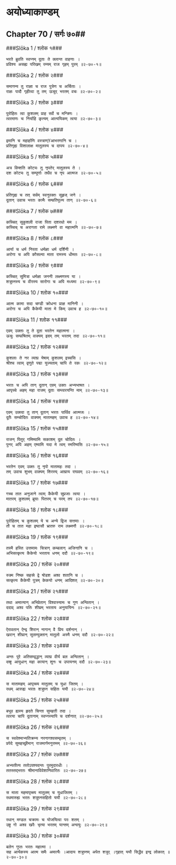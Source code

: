अयोध्याकाण्डम्
===============================


## Chapter 70  / सर्गः ७०##


###Slōka 1 / श्लोक १###


    भरते ब्रुवति स्वप्नम् दूताः ते क्लान्त वाहनाः ।
    प्रविश्य असह्य परिखम् रम्यम् राज गृहम् पुरम् ॥२-७०-१॥


###Slōka 2 / श्लोक २###


    समागम्य तु राज्ञा च राज पुत्रेण च अर्चिताः ।
    राज्ञः पादौ गृहीत्वा तु तम् ऊचुर् भरतम् वचः ॥२-७०-२॥


###Slōka 3 / श्लोक ३###


    पुरोहितः त्वा कुशलम् प्राह सर्वे च मन्त्रिणः ।
    त्वरमाणः च निर्याहि कृत्यम् आत्ययिकम् त्वया ॥२-७०-३॥


###Slōka 4 / श्लोक ४###


    इमानि च महार्हाणि वस्त्राण्Yआभरणानि च ।
    प्रतिगृह्य विशालाक्ष मातुलस्य च दापय ॥२-७०-४॥


###Slōka 5 / श्लोक ५###


    अत्र विम्शति कोट्यः तु नृपतेर् मातुलस्य ते ।
    दश कोट्यः तु सम्पूर्णाः तथैव च नृप आत्मज ॥२-७०-५॥


###Slōka 6 / श्लोक ६###


    प्रतिगृह्य च तत् सर्वम् स्वनुरक्तः सुहृज् जने ।
    दूतान् उवाच भरतः कामैः सम्प्रतिपूज्य तान् ॥२-७०-६॥


###Slōka 7 / श्लोक ७###


    कच्चित् सुकुशली राजा पिता दशरथो मम ।
    कच्चिच् च अरागता रामे लक्ष्मणे वा महात्मनि ॥२-७०-७॥


###Slōka 8 / श्लोक ८###


    आर्या च धर्म निरता धर्मज्ञा धर्म दर्शिनी ।
    अरोगा च अपि कौसल्या माता रामस्य धीमतः ॥२-७०-८॥


###Slōka 9 / श्लोक ९###


    कच्चित् सुमित्रा धर्मज्ञा जननी लक्ष्मणस्य या ।
    शत्रुघ्नस्य च वीरस्य सारोगा च अपि मध्यमा ॥२-७०-९॥


###Slōka 10 / श्लोक १०###


    आत्म कामा सदा चण्डी क्रोधना प्राज्ञ मानिनी ।
    अरोगा च अपि कैकेयी माता मे किम् उवाच ह ॥२-७०-१०॥


###Slōka 11 / श्लोक ११###


    एवम् उक्ताः तु ते दूता भरतेन महात्मना ।
    ऊचुः सम्प्रश्रितम् वाक्यम् इदम् तम् भरतम् तदा ॥२-७०-११॥


###Slōka 12 / श्लोक १२###


    कुशलाः ते नर व्याघ्र येषाम् कुशलम् इच्चसि ।
    श्रीश्च त्वाम् वृणुते पद्मा युज्यताम् चापि ते रकः ॥२-७०-१२॥


###Slōka 13 / श्लोक १३###


    भरतः च अपि तान् दूतान् एवम् उक्तः अभ्यभाषत ।
    आपृच्चे अहम् महा राजम् दूताः सम्त्वरयन्ति माम् ॥२-७०-१३॥


###Slōka 14 / श्लोक १४###


    एवम् उक्त्वा तु तान् दूतान् भरतः पार्थिव आत्मजः ।
    दूतैः सम्चोदितः वाक्यम् मातामहम् उवाच ह ॥२-७०-१४॥


###Slōka 15 / श्लोक १५###


    राजन् पितुर् गमिष्यामि सकाशम् दूत चोदितः ।
    पुनर् अपि अहम् एष्यामि यदा मे त्वम् स्मरिष्यसि ॥२-७०-१५॥


###Slōka 16 / श्लोक १६###


    भरतेन एवम् उक्तः तु नृपो मातामहः तदा ।
    तम् उवाच शुभम् वाक्यम् शिरस्य् आघ्राय राघवम् ॥२-७०-१६॥


###Slōka 17 / श्लोक १७###


    गच्च तात अनुजाने त्वाम् कैकेयी सुप्रजाः त्वया ।
    मातरम् कुशलम् ब्रूयाः पितरम् च परम् तप ॥२-७०-१७॥


###Slōka 18 / श्लोक १८###


    पुरोहितम् च कुशलम् ये च अन्ये द्विज सत्तमाः ।
    तौ च तात महा इष्वासौ भ्रातरु राम लक्ष्मणौ ॥२-७०-१८॥


###Slōka 19 / श्लोक १९###


    तस्मै हस्ति उत्तमामः चित्रान् कम्बलान् अजिनानि च ।
    अभिसत्कृत्य कैकेयो भरताय धनम् ददौ ॥२-७०-१९॥


###Slōka 20 / श्लोक २०###


    रुक्म निष्क सहस्रे द्वे षोडश अश्व शतानि च ।
    सत्कृत्य कैकेयी पुत्रम् केकयो धनम् आदिशत् ॥२-७०-२०॥


###Slōka 21 / श्लोक २१###


    तथा अमात्यान् अभिप्रेतान् विश्वास्यामः च गुण अन्वितान् ।
    ददाव् अश्व पतिः शीघ्रम् भरताय अनुयायिनः ॥२-७०-२१॥


###Slōka 22 / श्लोक २२###


    ऐरावतान् ऐन्द्र शिरान् नागान् वै प्रिय दर्शनान् ।
    खरान् शीघ्रान् सुसम्युक्तान् मातुलो अस्मै धनम् ददौ ॥२-७०-२२॥


###Slōka 23 / श्लोक २३###


    अन्तः पुरे अतिसम्वृद्धान् व्याघ्र वीर्य बल अन्वितान् ।
    दम्ष्ट्र आयुधान् महा कायान् शुनः च उपायनम् ददौ ॥२-७०-२३॥


###Slōka 24 / श्लोक २४###


    स मातामहम् आपृच्च्य मातुलम् च युधा जितम् ।
    रथम् आरुह्य भरतः शत्रुघ्न सहितः ययौ ॥२-७०-२४॥


###Slōka 25 / श्लोक २५###


    बभूव ह्यस्य हृदते चिन्ता सुमहती तदा ।
    त्वरया चापि दूतानाम् स्वप्नस्यापि च दर्शनात् ॥२-७०-२५॥


###Slōka 26 / श्लोक २६###


    स स्ववेश्माभ्यतिक्रम्य नरनागश्वसम्वृतम् ।
    प्रपेदे सुमहच्छ्रीमान् राजमार्गमनुत्तमम् ॥२-७०-२६॥


###Slōka 27 / श्लोक २७###


    अभ्यतीत्य ततोऽपश्यदन्तः पुरमुदारधीः ।
    ततस्तद्भरतः श्रीमानाविवेशानिवारितः ॥२-७०-२७॥


###Slōka 28 / श्लोक २८###


    स माता महमापृच्च्य मातुलम् च युधाजितम् ।
    रथमारुह्य भरतः शत्रुघ्नसहितो ययौ ॥२-७०-२८॥


###Slōka 29 / श्लोक २९###


    रथान् मण्डल चक्रामः च योजयित्वा परः शतम् ।
    उष्ट्र गो अश्व खरैः भृत्या भरतम् यान्तम् अन्वयुः ॥२-७०-२९॥


###Slōka 30 / श्लोक ३०###


    बलेन गुप्तः भरतः महात्मा ।
    सह आर्यकस्य आत्म समैः अमात्यैः ।आदाय शत्रुघ्नम् अपेत शत्रुर् ।गृहात् ययौ सिद्धैव इन्द्र लोकात् ॥२-७०-३०॥


